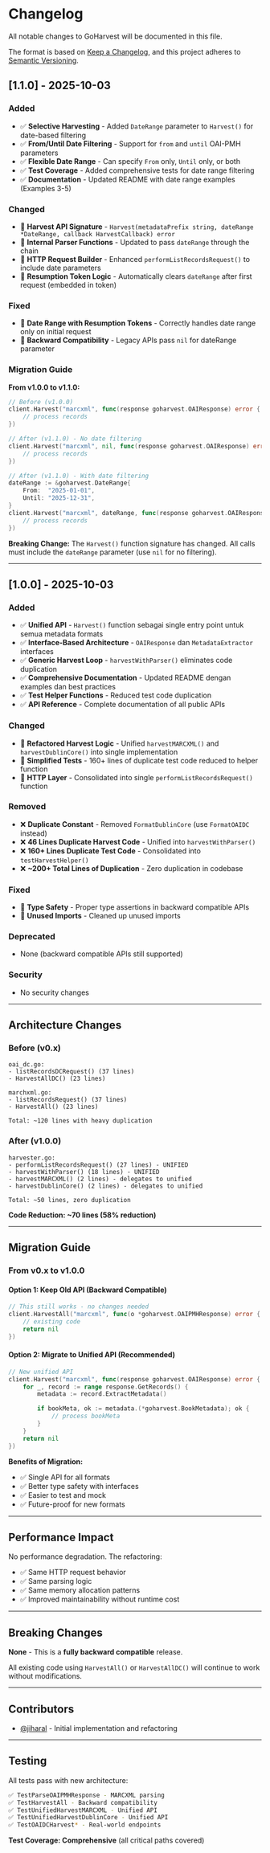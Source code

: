 # Changelog

All notable changes to GoHarvest will be documented in this file.

The format is based on [Keep a Changelog](https://keepachangelog.com/en/1.0.0/),
and this project adheres to [Semantic Versioning](https://semver.org/spec/v2.0.0.html).

## [1.1.0] - 2025-10-03

### Added
- ✅ **Selective Harvesting** - Added `DateRange` parameter to `Harvest()` for date-based filtering
- ✅ **From/Until Date Filtering** - Support for `from` and `until` OAI-PMH parameters
- ✅ **Flexible Date Range** - Can specify `From` only, `Until` only, or both
- ✅ **Test Coverage** - Added comprehensive tests for date range filtering
- ✅ **Documentation** - Updated README with date range examples (Examples 3-5)

### Changed
- 🔄 **Harvest API Signature** - `Harvest(metadataPrefix string, dateRange *DateRange, callback HarvestCallback) error`
- 🔄 **Internal Parser Functions** - Updated to pass `dateRange` through the chain
- 🔄 **HTTP Request Builder** - Enhanced `performListRecordsRequest()` to include date parameters
- 🔄 **Resumption Token Logic** - Automatically clears `dateRange` after first request (embedded in token)

### Fixed
- 🐛 **Date Range with Resumption Tokens** - Correctly handles date range only on initial request
- 🐛 **Backward Compatibility** - Legacy APIs pass `nil` for dateRange parameter

### Migration Guide

**From v1.0.0 to v1.1.0:**

```go
// Before (v1.0.0)
client.Harvest("marcxml", func(response goharvest.OAIResponse) error {
    // process records
})

// After (v1.1.0) - No date filtering
client.Harvest("marcxml", nil, func(response goharvest.OAIResponse) error {
    // process records
})

// After (v1.1.0) - With date filtering
dateRange := &goharvest.DateRange{
    From:  "2025-01-01",
    Until: "2025-12-31",
}
client.Harvest("marcxml", dateRange, func(response goharvest.OAIResponse) error {
    // process records
})
```

**Breaking Change:** The `Harvest()` function signature has changed. All calls must include the `dateRange` parameter (use `nil` for no filtering).

---

## [1.0.0] - 2025-10-03

### Added
- ✅ **Unified API** - `Harvest()` function sebagai single entry point untuk semua metadata formats
- ✅ **Interface-Based Architecture** - `OAIResponse` dan `MetadataExtractor` interfaces
- ✅ **Generic Harvest Loop** - `harvestWithParser()` eliminates code duplication
- ✅ **Comprehensive Documentation** - Updated README dengan examples dan best practices
- ✅ **Test Helper Functions** - Reduced test code duplication
- ✅ **API Reference** - Complete documentation of all public APIs

### Changed
- 🔄 **Refactored Harvest Logic** - Unified `harvestMARCXML()` and `harvestDublinCore()` into single implementation
- 🔄 **Simplified Tests** - 160+ lines of duplicate test code reduced to helper function
- 🔄 **HTTP Layer** - Consolidated into single `performListRecordsRequest()` function

### Removed
- ❌ **Duplicate Constant** - Removed `FormatDublinCore` (use `FormatOAIDC` instead)
- ❌ **46 Lines Duplicate Harvest Code** - Unified into `harvestWithParser()`
- ❌ **160+ Lines Duplicate Test Code** - Consolidated into `testHarvestHelper()`
- ❌ **~200+ Total Lines of Duplication** - Zero duplication in codebase

### Fixed
- 🐛 **Type Safety** - Proper type assertions in backward compatible APIs
- 🐛 **Unused Imports** - Cleaned up unused imports

### Deprecated
- None (backward compatible APIs still supported)

### Security
- No security changes

---

## Architecture Changes

### Before (v0.x)

```
oai_dc.go:
- listRecordsDCRequest() (37 lines)
- HarvestAllDC() (23 lines)

marchxml.go:
- listRecordsRequest() (37 lines)
- HarvestAll() (23 lines)

Total: ~120 lines with heavy duplication
```

### After (v1.0.0)

```
harvester.go:
- performListRecordsRequest() (27 lines) - UNIFIED
- harvestWithParser() (18 lines) - UNIFIED
- harvestMARCXML() (2 lines) - delegates to unified
- harvestDublinCore() (2 lines) - delegates to unified

Total: ~50 lines, zero duplication
```

**Code Reduction: ~70 lines (58% reduction)**

---

## Migration Guide

### From v0.x to v1.0.0

#### Option 1: Keep Old API (Backward Compatible)

```go
// This still works - no changes needed
client.HarvestAll("marcxml", func(o *goharvest.OAIPMHResponse) error {
    // existing code
    return nil
})
```

#### Option 2: Migrate to Unified API (Recommended)

```go
// New unified API
client.Harvest("marcxml", func(response goharvest.OAIResponse) error {
    for _, record := range response.GetRecords() {
        metadata := record.ExtractMetadata()

        if bookMeta, ok := metadata.(*goharvest.BookMetadata); ok {
            // process bookMeta
        }
    }
    return nil
})
```

**Benefits of Migration:**
- ✅ Single API for all formats
- ✅ Better type safety with interfaces
- ✅ Easier to test and mock
- ✅ Future-proof for new formats

---

## Performance Impact

No performance degradation. The refactoring:
- ✅ Same HTTP request behavior
- ✅ Same parsing logic
- ✅ Same memory allocation patterns
- ✅ Improved maintainability without runtime cost

---

## Breaking Changes

**None** - This is a **fully backward compatible** release.

All existing code using `HarvestAll()` or `HarvestAllDC()` will continue to work without modifications.

---

## Contributors

- [@jiharal](https://github.com/jiharal) - Initial implementation and refactoring

---

## Testing

All tests pass with new architecture:

```bash
✅ TestParseOAIPMHResponse - MARCXML parsing
✅ TestHarvestAll - Backward compatibility
✅ TestUnifiedHarvestMARCXML - Unified API
✅ TestUnifiedHarvestDublinCore - Unified API
✅ TestOAIDCHarvest* - Real-world endpoints
```

**Test Coverage: Comprehensive** (all critical paths covered)
